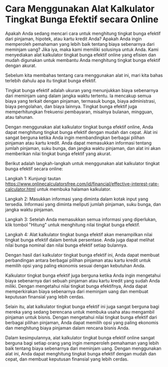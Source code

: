 Cara Menggunakan Alat Kalkulator Tingkat Bunga Efektif secara Online
====================================================================

Apakah Anda sedang mencari cara untuk menghitung tingkat bunga efektif dari pinjaman, hipotek, atau kartu kredit Anda? Apakah Anda ingin memperoleh pemahaman yang lebih baik tentang biaya sebenarnya dari meminjam uang? Jika iya, maka kami memiliki solusinya untuk Anda. Kami menyediakan alat kalkulator tingkat bunga efektif online yang efisien dan mudah digunakan untuk membantu Anda menghitung tingkat bunga efektif dengan akurat.

Sebelum kita membahas tentang cara menggunakan alat ini, mari kita bahas terlebih dahulu apa itu tingkat bunga efektif.

Tingkat bunga efektif adalah ukuran yang menunjukkan biaya sebenarnya dari meminjam uang dalam jangka waktu tertentu. Ia mencakup semua biaya yang terkait dengan pinjaman, termasuk bunga, biaya administrasi, biaya pengolahan, dan biaya lainnya. Tingkat bunga efektif juga memperhitungkan frekuensi pembayaran, misalnya bulanan, mingguan, atau tahunan.

Dengan menggunakan alat kalkulator tingkat bunga efektif online, Anda dapat menghitung tingkat bunga efektif dengan mudah dan cepat. Alat ini sangat berguna ketika Anda ingin membandingkan berbagai pilihan pinjaman atau kartu kredit. Anda dapat memasukkan informasi tentang jumlah pinjaman, suku bunga, dan jangka waktu pinjaman, dan alat ini akan memberikan nilai tingkat bunga efektif yang akurat.

Berikut adalah langkah-langkah untuk menggunakan alat kalkulator tingkat bunga efektif secara online:

Langkah 1: Kunjungi tautan <https://www.onlinecalculatorsfree.com/id/financial/effective-interest-rate-calculator.html> untuk membuka halaman kalkulator.

Langkah 2: Masukkan informasi yang diminta dalam kotak input yang tersedia. Informasi yang diminta meliputi jumlah pinjaman, suku bunga, dan jangka waktu pinjaman.

Langkah 3: Setelah Anda memasukkan semua informasi yang diperlukan, klik tombol "Hitung" untuk menghitung nilai tingkat bunga efektif.

Langkah 4: Alat kalkulator tingkat bunga efektif akan menampilkan nilai tingkat bunga efektif dalam bentuk persentase. Anda juga dapat melihat nilai bunga nominal dan nilai bunga efektif setiap bulannya.

Dengan hasil dari kalkulator tingkat bunga efektif ini, Anda dapat membuat perbandingan antara berbagai pilihan pinjaman atau kartu kredit untuk memilih opsi yang paling ekonomis sesuai dengan kebutuhan Anda.

Kalkulator tingkat bunga efektif juga berguna ketika Anda ingin mengetahui biaya sebenarnya dari sebuah pinjaman atau kartu kredit yang sudah Anda miliki. Dengan mengetahui nilai tingkat bunga efektifnya, Anda dapat memperkirakan biaya sebenarnya dari meminjam uang dan membuat keputusan finansial yang lebih cerdas.

Selain itu, alat kalkulator tingkat bunga efektif ini juga sangat berguna bagi mereka yang sedang berencana untuk membuka usaha atau mengambil pinjaman untuk bisnis. Dengan mengetahui nilai tingkat bunga efektif dari berbagai pilihan pinjaman, Anda dapat memilih opsi yang paling ekonomis dan menghitung biaya pinjaman dalam rencana bisnis Anda.

Dalam kesimpulannya, alat kalkulator tingkat bunga efektif online sangat berguna bagi setiap orang yang ingin memperoleh pemahaman yang lebih baik tentang biaya sebenarnya dari meminjam uang. Dengan menggunakan alat ini, Anda dapat menghitung tingkat bunga efektif dengan mudah dan cepat, dan membuat keputusan finansial yang lebih cerdas.